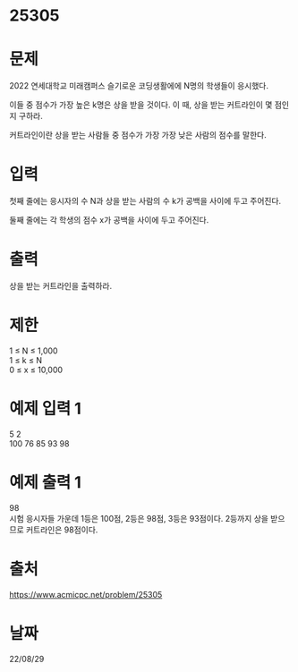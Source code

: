 # 25305

# 문제
2022 연세대학교 미래캠퍼스 슬기로운 코딩생활에에 N명의 학생들이 응시했다.

이들 중 점수가 가장 높은 k명은 상을 받을 것이다. 이 때, 상을 받는 커트라인이 몇 점인지 구하라.

커트라인이란 상을 받는 사람들 중 점수가 가장 가장 낮은 사람의 점수를 말한다.

# 입력
첫째 줄에는 응시자의 수 N과 상을 받는 사람의 수 k가 공백을 사이에 두고 주어진다.

둘째 줄에는 각 학생의 점수 x가 공백을 사이에 두고 주어진다.

# 출력
상을 받는 커트라인을 출력하라.

# 제한
1 ≤ N ≤ 1,000  
1 ≤ k ≤ N  
0 ≤ x ≤ 10,000   

# 예제 입력 1 
5 2  
100 76 85 93 98  

# 예제 출력 1 
98  
시험 응시자들 가운데 1등은 100점, 2등은 98점, 3등은 93점이다. 2등까지 상을 받으므로 커트라인은 98점이다.

# 출처
https://www.acmicpc.net/problem/25305

# 날짜
22/08/29
